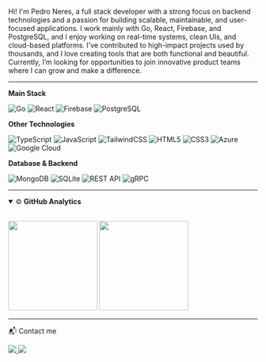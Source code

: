 <p align="left">Hi! I'm Pedro Neres, a full stack developer with a strong focus on backend technologies and a passion for building scalable, maintainable, and user-focused applications. I work mainly with Go, React, Firebase, and PostgreSQL, and I enjoy working on real-time systems, clean UIs, and cloud-based platforms. I've contributed to high-impact projects used by thousands, and I love creating tools that are both functional and beautiful. Currently, I’m looking for opportunities to join innovative product teams where I can grow and make a difference.</p>

---

**Main Stack**

![Go](https://img.shields.io/badge/go-%2300ADD8.svg?style=for-the-badge&logo=go&logoColor=white)
![React](https://img.shields.io/badge/react-%2320232a.svg?style=for-the-badge&logo=react&logoColor=%2361DAFB)
![Firebase](https://img.shields.io/badge/firebase-%23039BE5.svg?style=for-the-badge&logo=firebase)
![PostgreSQL](https://img.shields.io/badge/postgresql-316192?style=for-the-badge&logo=postgresql&logoColor=white)

**Other Technologies**

![TypeScript](https://img.shields.io/badge/typescript-%23007acc.svg?style=for-the-badge&logo=typescript&logoColor=white)
![JavaScript](https://img.shields.io/badge/javascript-%23F7DF1E.svg?style=for-the-badge&logo=javascript&logoColor=black)
![TailwindCSS](https://img.shields.io/badge/tailwindcss-%2338B2AC.svg?style=for-the-badge&logo=tailwind-css&logoColor=white)
![HTML5](https://img.shields.io/badge/html5-%23E34F26.svg?style=for-the-badge&logo=html5&logoColor=white)
![CSS3](https://img.shields.io/badge/css3-%231572B6.svg?style=for-the-badge&logo=css3&logoColor=white)
![Azure](https://img.shields.io/badge/azure-%230072C6.svg?style=for-the-badge&logo=microsoftazure&logoColor=white)
![Google Cloud](https://img.shields.io/badge/GoogleCloud-%234285F4.svg?style=for-the-badge&logo=google-cloud&logoColor=white)

**Database & Backend**

![MongoDB](https://img.shields.io/badge/mongodb-%234ea94b.svg?style=for-the-badge&logo=mongodb&logoColor=white)
![SQLite](https://img.shields.io/badge/sqlite-%2307405e.svg?style=for-the-badge&logo=sqlite&logoColor=white)
![REST API](https://img.shields.io/badge/REST%20API-%23007acc.svg?style=for-the-badge&logoColor=white)
![gRPC](https://img.shields.io/badge/gRPC-4285F4?style=for-the-badge&logo=grpc&logoColor=white)

---

<details open>
<summary>⚙ <b>GitHub Analytics</b></summary>
<br>
<p align="left">
  <img height="180em" src="https://github-readme-stats.vercel.app/api?username=pedroneres&theme=tokyonight&show_icons=true&hide_border=true&count_private=true"/>
  <img height="180em" src="https://github-readme-stats.vercel.app/api/top-langs/?username=pedroneres&theme=tokyonight&layout=compact&hide_border=true"/>
</p>
</details>

---

<p align="left">📬 Contact me</p>

<p align="left">
  <a href="mailto:pedroneres.dev@gmail.com" alt="Gmail">
    <img src="https://img.shields.io/badge/-Gmail-D14836?style=flat-square&logo=gmail&logoColor=white" />
  </a>
  <a href="https://www.linkedin.com/in/pedroneres/" alt="LinkedIn">
    <img src="https://img.shields.io/badge/-LinkedIn-0077B5?style=flat-square&logo=linkedin&logoColor=white" />
  </a>
</p>

